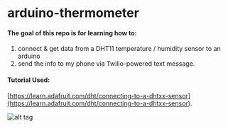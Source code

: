 # arduino-thermometer
#### The goal of this repo is for learning how to: 
1.  connect & get data from a DHT11 temperature / humidity sensor to an arduino
2. send the info to my phone via Twilio-powered text message. 


#### Tutorial Used:  
[https://learn.adafruit.com/dht/connecting-to-a-dhtxx-sensor](https://learn.adafruit.com/dht/connecting-to-a-dhtxx-sensor).

![alt tag](https://raw.github.com/silicarich/arduino-thermometer/master/breadboard.JPG)
